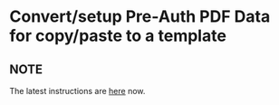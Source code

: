 # Convert/setup Pre-Auth PDF Data for copy/paste to a template

## **NOTE**
The latest instructions are [here](https://sesafleetservices.com/preauths.html) now.

<!-- This document must be updated if new sites are added. Current sites are: 
- AE
- AM
- AP
- BD
- BM
- BN
- BP
- OD
- RS

Iterate through the three sections below with the appropriate find/replace 
     1. copy everything between the `/` characters at the beginning and end of the search expressions
     2. make sure regular expressions is selected in the options to the left of `Find:` (the `🞻` symbol)
     3. it is not necessary to save or save and close the files during the process...
Finally from the cleaned up text files: copy/paste the pre-auth info into the appropriate Excel invoice template

## START HERE

#### First remove all leading spaces
- `ctrl+a` to select all text
- `Shift+Tab` to remove all leading spaces

* #### Begin: Find and Replace (strips out extra blank lines and spaces)
  Find:
  ```js
  [ \t]*\n
  ```
  Replace:
  ```js
  \n
  ```

  ```js
  Find:
  /[ ]+/
  Replace:
  / /
  ```
  
* #### Strip out any extra spaces at beginnings of lines in case the leading spaces weren't all removed
  ```js
  Find:
  /^[ \t]+/
  Replace:
  //
  ```
  
* #### Remove lengthy multi-line headers and replace it with a single header line
  
  ```js
  Find:
  /(ae|am|ap|bd|bm|bn|bp|od|rs) *(\d+\.\d+(?:\s*pt\.?\d)?\.txt)\n(?:[\:\-\/\.\#,\@\+\w\s]*?(Authorization number)\: *(\d{10})\s*[\w \:\n,\(\/\-\.\#\t]*\))/
  Replace:
  /\1 \2\n◊~~~~~~~~~~~~~~~~~~~~◊\nItem\tTechnician\tUnit No.\tOrder No.\tHrs\tAuth   No.\t\4\n◊~~~~~~~~~~~~~~~~~~~~◊\n/
  ```
  
* #### item no. woNum, unit No. Tech, Hrs ...
  
  ```js
  Find:
  /\n(\d+) (\d{6,10}|COST CENTER )([A-Za-z. éáóíñ]*) (\d+\.\d+) *\/ *H \d+\.\d\d USD(?: *550420\/order\/(1014210015|\d{8,10}|\d{4}) (\d+)\(100\.00\%\)| *550420\/Cost center\/(1014210015|\d{4,10}|\d+ \d+) *\(100\.00\%\))/
  Replace:
  /\n\1\t\3\t\2\t\5\6\7\t\4/
  ```
  
* #### Remove table headers and page no. stuff
  
  ```js
  Find:
  /(?:(\s*\"?Item.*\))?(\s*SESA\s*\d*\s*\n?)?(\n*\s*Page\s*\d*\s*OF\s*\d*\s*)(\s*\"?Item\n?#\"?\s*)?(\s*Vendor\s*Service\s*Number\s*)?(\s*Service\s*M.{2,8}\sNumber\s*)?(\s*Description\s*Quantity\s*\/\s*)?(\s*Unit\s*\"?Estimated\s*Total\s*\n*)?(\s*Item\s*Price\"?\s*)?(\s*Cost\s*Object\s*)?(\s*\(?GL\s*\/\s*Category\s*\/\s*Cost\s*Object\)?)?)/
  Replace: 
  /\n/
  ```

  ```js
  Find:
  /(item\s*.*\n*)+\)/
  Replace:
  /\n/
  ```

  ```js
  Find:
  /\n *SESA.*\n/
  Replace:
  /\n/
  ```

  ```js
  Find:
  /\nPre-authorization document - \d+\n/
  Replace:
  /\n/
  ```
  
  ```js
  // repeat this to remove all extra lines
  Find:
  /[ \t]*\n+/
  Replace:
  /\n/
  ```

* #### Clean-up for excel:
  ```js
  Find:
  /===================================================================/
  Replace:
  /\n============\n\n/
  
  Find:
  /(ae|am|ap|bd|bm|bn|bp|od|rs) *(\d+\.\d+(?:\s*pt\.?\d)?\.txt)\n◊~~~~~~~~~~~~~~~~~~~~◊/
  Replace:
  /\1 \2\n/
  
  Find:
  /◊~~~~~~~~~~~~~~~~~~~~◊/
  Replace:
  //
  ```
  
* #### Clean up any records that were missed earlier (usually missing unit number before name)
  
  ```js
  Find:
  /^(\d+)[ ]/
  Replace:
  /\1 00000000 /
  
  Find:
  /\n(\d+) (\d{6,10}|COST CENTER )([A-Za-z. éáóíñ]*) (\d+\.\d+) *\/ *H \d+\.\d\d USD(?: *550420\/order\/(1014210015|\d{8,10}|\d{4}) (\d+)\(100\.00\%\)| *550420\/Cost center\/(1014210015|\d{4,10}|\d+ \d+) *\(100\.00\%\))/
  Replace:
  /\n\1\t\3\t\2\t\5\6\7\t\4/
  ```

* #### Final cleanup of extra spaces
  
  ```js
  Find:
  /[ ]*\t[ ]*/
  Replace:
  /\t/
  ```

--
## EXTRAS

### Clean

**NEW**

---

#### Remove all leading spaces at the beginning of new lines

<pre>
<b>This text has no leading spaces</b>
  <b>this text has two leading spaces</b> (typical indentation using spaces for 1 tab)
    <b>this text has 4 leading spaces</b> or the equivelent of 2 tab indentation using spaces (2 spaces/tab)
</pre>

Sublime Text and most other text(code) editors allow you to select a block of text to set indentation.
Select the block of text (must be at least two lines of text);
Use: `TAB` to increase indentation (leading spaces or tabs)
use: `SHFT+TAB` to decrease indentation

We want all of the leading spaces removed in the `output.txt` file.  This simplifies the *regex* expressions
  - all of the following regex expressions are constructed such that every new line (`\n`) is followed by any character except a space
  - following the above description select the block of text to *decrease the indentation*
  - Since we want all of the text, our "block of text" is the entire contents of the `output.txt` file.
  - We select the entire contents with the keyboard shortcut `CTRL+A` (you shoule see the entire contents highlighted now)
  - Use `SHFT+TAB` to decrease the indentation (by holding down the `SHFT+TAB` the command is repeated until all leading spaces are removed)

#### Bonus

The above section is written because indenting or un-indenting blocks of text is useful and does not require `regex` expressions in `Find/Replace` to accomplish since it is
almost always used in coding or text-only documents to *visually* structure the text.  However, in the next section *"Begin: Find and Replace"* the first `regex` expression removes trailing spaces or `TAB`(s) after text and before the newline `\n`.  The square brackets `[]` creates a group of characters which can be found in any order.  The `*` after the closing bracket `]` means that you will select "zero to as many as exist" of these characters" and in this expression: `/[ \t]*\n/`, *zero or more spaces or tabs before a newline* (these are called trailing spaces since they trail normal text at the end of a line).  Since we are already using regular expressions to parse the pre-auth data in `output.txt`, how would you re-write the expression 

```js
/[ \t]*\n[ \t]*/
```

to include leading as well as trailing spaces (or tabs) at the beginning and ends of every line? -->
